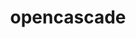---
title: "opencascade"
layout: cache
categories: [package, develop]
meta: {"compilers": ["gcc@=11.4.0", "oneapi@=2024.2.1"], "num_specs": 20, "num_specs_by_stack": {"e4s": 15, "e4s-oneapi": 5, "root": 20}, "oss": ["ubuntu22.04"], "platforms": ["linux"], "stacks": ["e4s", "e4s-oneapi", "root"], "targets": ["x86_64_v3"], "versions": ["7.8.1"]}
spec_details: [{"compiler": "gcc@=11.4.0", "hash": "5n35ezboegkwvswzz6qo4lyotc4ecjaj", "os": "ubuntu22.04", "platform": "linux", "size": "-", "stacks": ["e4s", "root"], "tarball": "https://binaries.spack.io/develop/build_cache/linux-ubuntu22.04-x86_64_v3/gcc-11.4.0/opencascade-7.8.1/linux-ubuntu22.04-x86_64_v3-gcc-11.4.0-opencascade-7.8.1-5n35ezboegkwvswzz6qo4lyotc4ecjaj.spack", "target": "x86_64_v3", "variants": ["+application_framework", "build_system=cmake", "build_type=Release", "+data_exchange", "+draw", "~ffmpeg", "~freeimage", "~freetype", "generator=make", "~ipo", "+modeling_algorithms", "+modeling_data", "~rapidjson", "~tbb", "~tk", "+visualization", "~vtk"], "versions": ["7.8.1"]}, {"compiler": "gcc@=11.4.0", "hash": "e47sotipyqz6tj3rpkisysj7fadf5hnu", "os": "ubuntu22.04", "platform": "linux", "size": "-", "stacks": ["e4s", "root"], "tarball": "https://binaries.spack.io/develop/build_cache/linux-ubuntu22.04-x86_64_v3/gcc-11.4.0/opencascade-7.8.1/linux-ubuntu22.04-x86_64_v3-gcc-11.4.0-opencascade-7.8.1-e47sotipyqz6tj3rpkisysj7fadf5hnu.spack", "target": "x86_64_v3", "variants": ["+application_framework", "build_system=cmake", "build_type=Release", "+data_exchange", "+draw", "~ffmpeg", "~freeimage", "~freetype", "generator=make", "~ipo", "+modeling_algorithms", "+modeling_data", "~rapidjson", "~tbb", "~tk", "+visualization", "~vtk"], "versions": ["7.8.1"]}, {"compiler": "gcc@=11.4.0", "hash": "tddvfk3u4hd2mu3sybouy26ufjqbezde", "os": "ubuntu22.04", "platform": "linux", "size": "-", "stacks": ["e4s", "root"], "tarball": "https://binaries.spack.io/develop/build_cache/linux-ubuntu22.04-x86_64_v3/gcc-11.4.0/opencascade-7.8.1/linux-ubuntu22.04-x86_64_v3-gcc-11.4.0-opencascade-7.8.1-tddvfk3u4hd2mu3sybouy26ufjqbezde.spack", "target": "x86_64_v3", "variants": ["+application_framework", "build_system=cmake", "build_type=Release", "+data_exchange", "+draw", "~ffmpeg", "~freeimage", "~freetype", "generator=make", "~ipo", "+modeling_algorithms", "+modeling_data", "~rapidjson", "~tbb", "~tk", "+visualization", "~vtk"], "versions": ["7.8.1"]}, {"compiler": "gcc@=11.4.0", "hash": "p4b3yjo3qc4n7355q7lto746znr524fz", "os": "ubuntu22.04", "platform": "linux", "size": "-", "stacks": ["e4s", "root"], "tarball": "https://binaries.spack.io/develop/build_cache/linux-ubuntu22.04-x86_64_v3/gcc-11.4.0/opencascade-7.8.1/linux-ubuntu22.04-x86_64_v3-gcc-11.4.0-opencascade-7.8.1-p4b3yjo3qc4n7355q7lto746znr524fz.spack", "target": "x86_64_v3", "variants": ["+application_framework", "build_system=cmake", "build_type=Release", "+data_exchange", "+draw", "~ffmpeg", "~freeimage", "~freetype", "generator=make", "~ipo", "+modeling_algorithms", "+modeling_data", "~rapidjson", "~tbb", "~tk", "+visualization", "~vtk"], "versions": ["7.8.1"]}, {"compiler": "gcc@=11.4.0", "hash": "sparuvdrlf64zh2nt4coojmpbr7wqtuy", "os": "ubuntu22.04", "platform": "linux", "size": "-", "stacks": ["e4s", "root"], "tarball": "https://binaries.spack.io/develop/build_cache/linux-ubuntu22.04-x86_64_v3/gcc-11.4.0/opencascade-7.8.1/linux-ubuntu22.04-x86_64_v3-gcc-11.4.0-opencascade-7.8.1-sparuvdrlf64zh2nt4coojmpbr7wqtuy.spack", "target": "x86_64_v3", "variants": ["+application_framework", "build_system=cmake", "build_type=Release", "+data_exchange", "+draw", "~ffmpeg", "~freeimage", "~freetype", "generator=make", "~ipo", "+modeling_algorithms", "+modeling_data", "~rapidjson", "~tbb", "~tk", "+visualization", "~vtk"], "versions": ["7.8.1"]}, {"compiler": "gcc@=11.4.0", "hash": "ths6ytgnpp77z2xwzahwzvyzkupmfhni", "os": "ubuntu22.04", "platform": "linux", "size": "-", "stacks": ["e4s", "root"], "tarball": "https://binaries.spack.io/develop/build_cache/linux-ubuntu22.04-x86_64_v3/gcc-11.4.0/opencascade-7.8.1/linux-ubuntu22.04-x86_64_v3-gcc-11.4.0-opencascade-7.8.1-ths6ytgnpp77z2xwzahwzvyzkupmfhni.spack", "target": "x86_64_v3", "variants": ["+application_framework", "build_system=cmake", "build_type=Release", "+data_exchange", "+draw", "~ffmpeg", "~freeimage", "~freetype", "generator=make", "~ipo", "+modeling_algorithms", "+modeling_data", "~rapidjson", "~tbb", "~tk", "+visualization", "~vtk"], "versions": ["7.8.1"]}, {"compiler": "gcc@=11.4.0", "hash": "ss5bz4aahxpe3akqqjymowe3hjs766rw", "os": "ubuntu22.04", "platform": "linux", "size": "-", "stacks": ["e4s", "root"], "tarball": "https://binaries.spack.io/develop/build_cache/linux-ubuntu22.04-x86_64_v3/gcc-11.4.0/opencascade-7.8.1/linux-ubuntu22.04-x86_64_v3-gcc-11.4.0-opencascade-7.8.1-ss5bz4aahxpe3akqqjymowe3hjs766rw.spack", "target": "x86_64_v3", "variants": ["+application_framework", "build_system=cmake", "build_type=Release", "+data_exchange", "+draw", "~ffmpeg", "~freeimage", "~freetype", "generator=make", "~ipo", "+modeling_algorithms", "+modeling_data", "~rapidjson", "~tbb", "~tk", "+visualization", "~vtk"], "versions": ["7.8.1"]}, {"compiler": "gcc@=11.4.0", "hash": "4elh5hhu6mu2bgsrdp3rawhfgr5vwgkw", "os": "ubuntu22.04", "platform": "linux", "size": "-", "stacks": ["e4s", "root"], "tarball": "https://binaries.spack.io/develop/build_cache/linux-ubuntu22.04-x86_64_v3/gcc-11.4.0/opencascade-7.8.1/linux-ubuntu22.04-x86_64_v3-gcc-11.4.0-opencascade-7.8.1-4elh5hhu6mu2bgsrdp3rawhfgr5vwgkw.spack", "target": "x86_64_v3", "variants": ["+application_framework", "build_system=cmake", "build_type=Release", "+data_exchange", "+draw", "~ffmpeg", "~freeimage", "~freetype", "generator=make", "~ipo", "+modeling_algorithms", "+modeling_data", "~rapidjson", "~tbb", "~tk", "+visualization", "~vtk"], "versions": ["7.8.1"]}, {"compiler": "gcc@=11.4.0", "hash": "ve7ntauq6h5efemcqbewcdt6t2eietzg", "os": "ubuntu22.04", "platform": "linux", "size": "-", "stacks": ["e4s", "root"], "tarball": "https://binaries.spack.io/develop/build_cache/linux-ubuntu22.04-x86_64_v3/gcc-11.4.0/opencascade-7.8.1/linux-ubuntu22.04-x86_64_v3-gcc-11.4.0-opencascade-7.8.1-ve7ntauq6h5efemcqbewcdt6t2eietzg.spack", "target": "x86_64_v3", "variants": ["+application_framework", "build_system=cmake", "build_type=Release", "+data_exchange", "+draw", "~ffmpeg", "~freeimage", "~freetype", "generator=make", "~ipo", "+modeling_algorithms", "+modeling_data", "~rapidjson", "~tbb", "~tk", "+visualization", "~vtk"], "versions": ["7.8.1"]}, {"compiler": "gcc@=11.4.0", "hash": "gem3q5qiqkiybhwprl6fcnsld4t56vzo", "os": "ubuntu22.04", "platform": "linux", "size": "-", "stacks": ["e4s", "root"], "tarball": "https://binaries.spack.io/develop/build_cache/linux-ubuntu22.04-x86_64_v3/gcc-11.4.0/opencascade-7.8.1/linux-ubuntu22.04-x86_64_v3-gcc-11.4.0-opencascade-7.8.1-gem3q5qiqkiybhwprl6fcnsld4t56vzo.spack", "target": "x86_64_v3", "variants": ["+application_framework", "build_system=cmake", "build_type=Release", "+data_exchange", "+draw", "~ffmpeg", "~freeimage", "~freetype", "generator=make", "~ipo", "+modeling_algorithms", "+modeling_data", "~rapidjson", "~tbb", "~tk", "+visualization", "~vtk"], "versions": ["7.8.1"]}, {"compiler": "gcc@=11.4.0", "hash": "r4ff7prip2emkn6icbaxan36nigtlhcm", "os": "ubuntu22.04", "platform": "linux", "size": "-", "stacks": ["e4s", "root"], "tarball": "https://binaries.spack.io/develop/build_cache/linux-ubuntu22.04-x86_64_v3/gcc-11.4.0/opencascade-7.8.1/linux-ubuntu22.04-x86_64_v3-gcc-11.4.0-opencascade-7.8.1-r4ff7prip2emkn6icbaxan36nigtlhcm.spack", "target": "x86_64_v3", "variants": ["+application_framework", "build_system=cmake", "build_type=Release", "+data_exchange", "+draw", "~ffmpeg", "~freeimage", "~freetype", "generator=make", "~ipo", "+modeling_algorithms", "+modeling_data", "~rapidjson", "~tbb", "~tk", "+visualization", "~vtk"], "versions": ["7.8.1"]}, {"compiler": "gcc@=11.4.0", "hash": "szyl4ti7wxd32bdpv4yxfun4yykvyf3o", "os": "ubuntu22.04", "platform": "linux", "size": "-", "stacks": ["e4s", "root"], "tarball": "https://binaries.spack.io/develop/build_cache/linux-ubuntu22.04-x86_64_v3/gcc-11.4.0/opencascade-7.8.1/linux-ubuntu22.04-x86_64_v3-gcc-11.4.0-opencascade-7.8.1-szyl4ti7wxd32bdpv4yxfun4yykvyf3o.spack", "target": "x86_64_v3", "variants": ["+application_framework", "build_system=cmake", "build_type=Release", "+data_exchange", "+draw", "~ffmpeg", "~freeimage", "~freetype", "generator=make", "~ipo", "+modeling_algorithms", "+modeling_data", "~rapidjson", "~tbb", "~tk", "+visualization", "~vtk"], "versions": ["7.8.1"]}, {"compiler": "gcc@=11.4.0", "hash": "tr4iy4xe5gscsgv5k6whxsumji2byjlz", "os": "ubuntu22.04", "platform": "linux", "size": "-", "stacks": ["e4s", "root"], "tarball": "https://binaries.spack.io/develop/build_cache/linux-ubuntu22.04-x86_64_v3/gcc-11.4.0/opencascade-7.8.1/linux-ubuntu22.04-x86_64_v3-gcc-11.4.0-opencascade-7.8.1-tr4iy4xe5gscsgv5k6whxsumji2byjlz.spack", "target": "x86_64_v3", "variants": ["+application_framework", "build_system=cmake", "build_type=Release", "+data_exchange", "+draw", "~ffmpeg", "~freeimage", "~freetype", "generator=make", "~ipo", "+modeling_algorithms", "+modeling_data", "~rapidjson", "~tbb", "~tk", "+visualization", "~vtk"], "versions": ["7.8.1"]}, {"compiler": "gcc@=11.4.0", "hash": "ljhfavjwlu6aorwktjinjodaa2gvw4f5", "os": "ubuntu22.04", "platform": "linux", "size": "-", "stacks": ["e4s", "root"], "tarball": "https://binaries.spack.io/develop/build_cache/linux-ubuntu22.04-x86_64_v3/gcc-11.4.0/opencascade-7.8.1/linux-ubuntu22.04-x86_64_v3-gcc-11.4.0-opencascade-7.8.1-ljhfavjwlu6aorwktjinjodaa2gvw4f5.spack", "target": "x86_64_v3", "variants": ["+application_framework", "build_system=cmake", "build_type=Release", "+data_exchange", "+draw", "~ffmpeg", "~freeimage", "~freetype", "generator=make", "~ipo", "+modeling_algorithms", "+modeling_data", "~rapidjson", "~tbb", "~tk", "+visualization", "~vtk"], "versions": ["7.8.1"]}, {"compiler": "gcc@=11.4.0", "hash": "soewb4zdutuw6qhy24xv5elm23ezng4j", "os": "ubuntu22.04", "platform": "linux", "size": "-", "stacks": ["e4s", "root"], "tarball": "https://binaries.spack.io/develop/build_cache/linux-ubuntu22.04-x86_64_v3/gcc-11.4.0/opencascade-7.8.1/linux-ubuntu22.04-x86_64_v3-gcc-11.4.0-opencascade-7.8.1-soewb4zdutuw6qhy24xv5elm23ezng4j.spack", "target": "x86_64_v3", "variants": ["+application_framework", "build_system=cmake", "build_type=Release", "+data_exchange", "+draw", "~ffmpeg", "~freeimage", "~freetype", "generator=make", "~ipo", "+modeling_algorithms", "+modeling_data", "~rapidjson", "~tbb", "~tk", "+visualization", "~vtk"], "versions": ["7.8.1"]}, {"compiler": "oneapi@=2024.2.1", "hash": "fc2szgacvxbe4kgjrsnbx3qepoqcwug2", "os": "ubuntu22.04", "platform": "linux", "size": "-", "stacks": ["e4s-oneapi", "root"], "tarball": "https://binaries.spack.io/develop/build_cache/linux-ubuntu22.04-x86_64_v3/oneapi-2024.2.1/opencascade-7.8.1/linux-ubuntu22.04-x86_64_v3-oneapi-2024.2.1-opencascade-7.8.1-fc2szgacvxbe4kgjrsnbx3qepoqcwug2.spack", "target": "x86_64_v3", "variants": ["+application_framework", "build_system=cmake", "build_type=Release", "+data_exchange", "+draw", "~ffmpeg", "~freeimage", "~freetype", "generator=make", "~ipo", "+modeling_algorithms", "+modeling_data", "~rapidjson", "~tbb", "~tk", "+visualization", "~vtk"], "versions": ["7.8.1"]}, {"compiler": "oneapi@=2024.2.1", "hash": "ykhqrgfy4jhzy7in6qmz4waxlwgfmtwc", "os": "ubuntu22.04", "platform": "linux", "size": "-", "stacks": ["e4s-oneapi", "root"], "tarball": "https://binaries.spack.io/develop/build_cache/linux-ubuntu22.04-x86_64_v3/oneapi-2024.2.1/opencascade-7.8.1/linux-ubuntu22.04-x86_64_v3-oneapi-2024.2.1-opencascade-7.8.1-ykhqrgfy4jhzy7in6qmz4waxlwgfmtwc.spack", "target": "x86_64_v3", "variants": ["+application_framework", "build_system=cmake", "build_type=Release", "+data_exchange", "+draw", "~ffmpeg", "~freeimage", "~freetype", "generator=make", "~ipo", "+modeling_algorithms", "+modeling_data", "~rapidjson", "~tbb", "~tk", "+visualization", "~vtk"], "versions": ["7.8.1"]}, {"compiler": "oneapi@=2024.2.1", "hash": "6idgf365may2hvxojpdcdjh56z6nb3zv", "os": "ubuntu22.04", "platform": "linux", "size": "-", "stacks": ["e4s-oneapi", "root"], "tarball": "https://binaries.spack.io/develop/build_cache/linux-ubuntu22.04-x86_64_v3/oneapi-2024.2.1/opencascade-7.8.1/linux-ubuntu22.04-x86_64_v3-oneapi-2024.2.1-opencascade-7.8.1-6idgf365may2hvxojpdcdjh56z6nb3zv.spack", "target": "x86_64_v3", "variants": ["+application_framework", "build_system=cmake", "build_type=Release", "+data_exchange", "+draw", "~ffmpeg", "~freeimage", "~freetype", "generator=make", "~ipo", "+modeling_algorithms", "+modeling_data", "~rapidjson", "~tbb", "~tk", "+visualization", "~vtk"], "versions": ["7.8.1"]}, {"compiler": "oneapi@=2024.2.1", "hash": "6tzlcqx3mmkrox4oqzivk7ibz4a25l3y", "os": "ubuntu22.04", "platform": "linux", "size": "-", "stacks": ["e4s-oneapi", "root"], "tarball": "https://binaries.spack.io/develop/build_cache/linux-ubuntu22.04-x86_64_v3/oneapi-2024.2.1/opencascade-7.8.1/linux-ubuntu22.04-x86_64_v3-oneapi-2024.2.1-opencascade-7.8.1-6tzlcqx3mmkrox4oqzivk7ibz4a25l3y.spack", "target": "x86_64_v3", "variants": ["+application_framework", "build_system=cmake", "build_type=Release", "+data_exchange", "+draw", "~ffmpeg", "~freeimage", "~freetype", "generator=make", "~ipo", "+modeling_algorithms", "+modeling_data", "~rapidjson", "~tbb", "~tk", "+visualization", "~vtk"], "versions": ["7.8.1"]}, {"compiler": "oneapi@=2024.2.1", "hash": "rk273duldw5xxh7rva4w4ps56vdeedql", "os": "ubuntu22.04", "platform": "linux", "size": "-", "stacks": ["e4s-oneapi", "root"], "tarball": "https://binaries.spack.io/develop/build_cache/linux-ubuntu22.04-x86_64_v3/oneapi-2024.2.1/opencascade-7.8.1/linux-ubuntu22.04-x86_64_v3-oneapi-2024.2.1-opencascade-7.8.1-rk273duldw5xxh7rva4w4ps56vdeedql.spack", "target": "x86_64_v3", "variants": ["+application_framework", "build_system=cmake", "build_type=Release", "+data_exchange", "+draw", "~ffmpeg", "~freeimage", "~freetype", "generator=make", "~ipo", "+modeling_algorithms", "+modeling_data", "~rapidjson", "~tbb", "~tk", "+visualization", "~vtk"], "versions": ["7.8.1"]}]
---